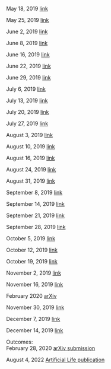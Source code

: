 May 18, 2019 [link](https://youtu.be/IBU3qPMljdg)   

May 25, 2019 [link](https://youtu.be/t53X7weWpkw)   

June 2, 2019 [link](https://youtu.be/coiiRfETsJM)

June 8, 2019 [link](https://youtu.be/IN2ECkd2x8U)   

June 16, 2019 [link](https://youtu.be/ahmSgnrvx7w)   

June 22, 2019 [link](https://youtu.be/juCubhSF-b4)    

June 29, 2019 [link](https://youtu.be/JkOKTSROvww)    

July 6, 2019 [link](https://youtu.be/oB8HC46GFh4)    

July 13, 2019 [link](https://youtu.be/lPwONsz0P0s)     

July 20, 2019 [link](https://youtu.be/ROPGRoHS-cA)     

July 27, 2019 [link](https://youtu.be/HzLxZSX8_Z0)     

August 3, 2019 [link](https://youtu.be/bHSZ2zowTjs)     

August 10, 2019 [link](https://youtu.be/KdaxSGAnIVw)     

August 16, 2019 [link](https://youtu.be/nMpzB793imE)     

August 24, 2019 [link](https://youtu.be/ZXO1LaI5M0A)    

August 31, 2019 [link](https://youtu.be/DKonPIHnyvI)     

September 8, 2019 [link](https://youtu.be/NZ-j9sTKnNY)     

September 14, 2019 [link](https://youtu.be/JaFDEHCfLMQ)    

September 21, 2019 [link](https://youtu.be/MuwksnjmQC8)    

September 28, 2019 [link](https://youtu.be/WDOEBanVYFo)    

October 5, 2019 [link](https://youtu.be/7UcgCKjYcAA)     

October 12, 2019 [link](https://youtu.be/LtZ69uGGJsI)    

October 19, 2019 [link](https://youtu.be/CqPejiWhwlQ)    

November 2, 2019 [link](https://youtu.be/LDazdxJJVvc)     

November 16, 2019 [link](https://youtu.be/-Y6uFp1xZfk)    

February 2020 [arXiv](https://arxiv.org/abs/2003.07689)

November 30, 2019 [link](https://youtu.be/gIooJMGYFpg)    

December 7, 2019 [link](https://youtu.be/8OQotzkbSPg)    

December 14, 2019 [link](https://youtu.be/-mTxvKVvhkQ)     

Outcomes:     
February 28, 2020 [arXiv submission](https://arxiv.org/abs/2003.07689)

August 4, 2022 [Artificial Life publication](https://direct.mit.edu/artl/article-abstract/28/3/369/112444/Braitenberg-Vehicles-as-Developmental?redirectedFrom=fulltext)
